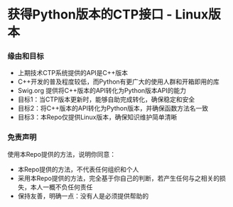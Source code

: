 # 获得Python版本的CTP接口 - Linux版本

### 缘由和目标

* 上期技术CTP系统提供的API是C++版本
* C++开发的普及程度较低，而Python有更广大的使用人群和开箱即用的库
* Swig.org 提供将C++版本的API转化为Python版本API的能力
* 目标1：当CTP版本更新时，能够自助完成转化，确保稳定和安全
* 目标2：将C++版本的API转化为Python版本，并确保函数方法名一致
* 目标3：本Repo仅提供Linux版本，确保知识维护简单清晰

### 免责声明

使用本Repo提供的方法，说明你同意：
* 本Repo提供的方法，不代表任何组织和个人
* 采用本Repo提供的方法，完全基于你自己的判断，若产生任何与之相关的损失，本人一概不负任何责任
* 保持友善，明确一点：没有人是必须提供帮助的
